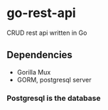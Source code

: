 # go-rest-api
CRUD rest api written in Go

## Dependencies
- Gorilla Mux
- GORM, postgresql server
### Postgresql is the database
